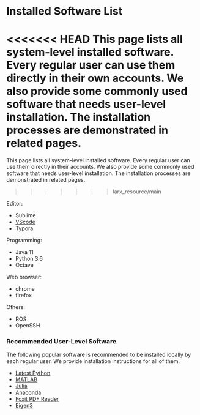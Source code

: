 # Installed Software List

<<<<<<< HEAD
This page lists all system-level installed software. Every regular user can use them directly in their own accounts. We also provide some commonly used software that needs user-level installation. The installation processes are demonstrated in related pages.
=======
This page lists all system-level installed software. Every regular user can use them directly in their accounts. We also provide some commonly used software that needs user-level installation. The installation processes are demonstrated in related pages.
>>>>>>> larx_resource/main


Editor: 
- Sublime
- [VScode](_pages/_software/vscode.md)
- Typora


Programming:
- Java 11
- Python 3.6
- Octave


Web browser:
- chrome 
- firefox


Others:
- ROS
- OpenSSH



### Recommended User-Level Software

The following popular software is recommended to be installed locally by each regular user. We provide installation instructions for all of them.
- [Latest Python](_pages/_software/python.md)
- [MATLAB](_pages/_software/matlab.md)
- [Julia](_pages/_software/julia.md)
- [Anaconda](_pages/_software/anaconda.md)
- [Foxit PDF Reader](_pages/software/foxit_pdf.md)
- [Eigen3](_pages/_software/eigen.md)

